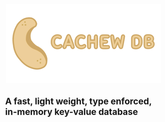 
<p align="center" width="100%" backround-color="red">
    <img src="./images/cachew-logo.png" width="500">
</p>

# A fast, light weight, type enforced, in-memory key-value database

